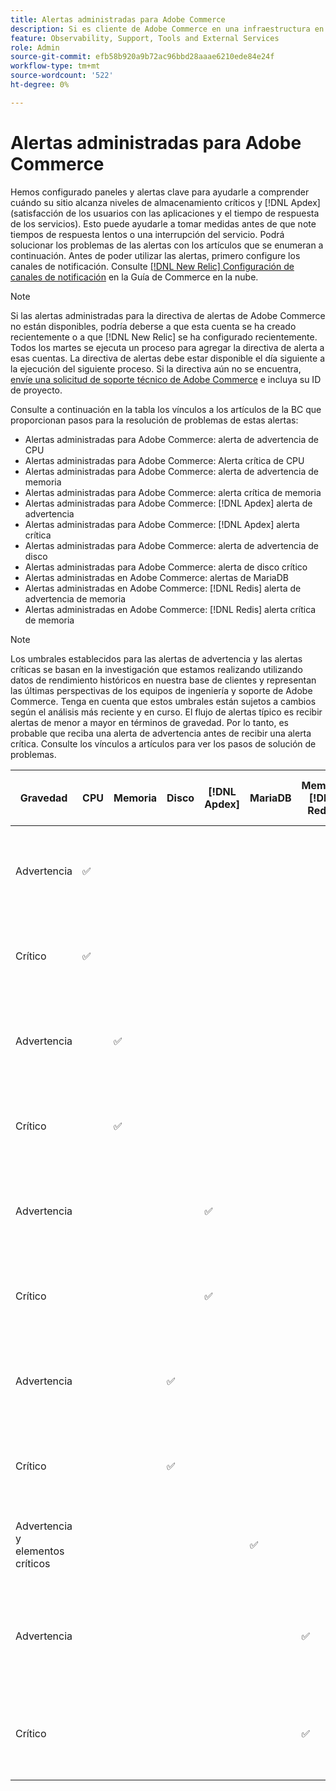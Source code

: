 ```yaml
---
title: Alertas administradas para Adobe Commerce
description: Si es cliente de Adobe Commerce en una infraestructura en la nube, puede utilizar alertas administradas para comprender el estado del sitio. Si es cliente del plan de arquitectura del plan inicial de Adobe Commerce en la infraestructura en la nube, solo recibirá alertas por las condiciones de  [!DNL Apdex]  y tasa de error.
feature: Observability, Support, Tools and External Services
role: Admin
source-git-commit: efb58b920a9b72ac96bbd28aaae6210ede84e24f
workflow-type: tm+mt
source-wordcount: '522'
ht-degree: 0%

---
```



# Alertas administradas para Adobe Commerce


Hemos configurado paneles y alertas clave para ayudarle a comprender cuándo su sitio alcanza niveles de almacenamiento críticos y [!DNL Apdex] (satisfacción de los usuarios con las aplicaciones y el tiempo de respuesta de los servicios). Esto puede ayudarle a tomar medidas antes de que note tiempos de respuesta lentos o una interrupción del servicio. Podrá solucionar los problemas de las alertas con los artículos que se enumeran a continuación. Antes de poder utilizar las alertas, primero configure los canales de notificación. Consulte [[!DNL New Relic] Configuración de canales de notificación](https://experienceleague.adobe.com/es/docs/commerce-on-cloud/user-guide/monitor/new-relic/new-relic-service) en la Guía de Commerce en la nube.

>[!NOTE]
>
>Si las alertas administradas para la directiva de alertas de Adobe Commerce no están disponibles, podría deberse a que esta cuenta se ha creado recientemente o a que [!DNL New Relic] se ha configurado recientemente. Todos los martes se ejecuta un proceso para agregar la directiva de alerta a esas cuentas. La directiva de alertas debe estar disponible el día siguiente a la ejecución del siguiente proceso. Si la directiva aún no se encuentra, [envíe una solicitud de soporte técnico de Adobe Commerce](https://experienceleague.adobe.com/es/docs/commerce-knowledge-base/kb/help-center-guide/magento-help-center-user-guide#support-case) e incluya su ID de proyecto.

Consulte a continuación en la tabla los vínculos a los artículos de la BC que proporcionan pasos para la resolución de problemas de estas alertas:

* Alertas administradas para Adobe Commerce: alerta de advertencia de CPU
* Alertas administradas para Adobe Commerce: Alerta crítica de CPU
* Alertas administradas para Adobe Commerce: alerta de advertencia de memoria
* Alertas administradas para Adobe Commerce: alerta crítica de memoria
* Alertas administradas para Adobe Commerce: [!DNL Apdex] alerta de advertencia
* Alertas administradas para Adobe Commerce: [!DNL Apdex] alerta crítica
* Alertas administradas para Adobe Commerce: alerta de advertencia de disco
* Alertas administradas para Adobe Commerce: alerta de disco crítico
* Alertas administradas en Adobe Commerce: alertas de MariaDB
* Alertas administradas en Adobe Commerce: [!DNL Redis] alerta de advertencia de memoria
* Alertas administradas en Adobe Commerce: [!DNL Redis] alerta crítica de memoria

>[!NOTE]
>
>Los umbrales establecidos para las alertas de advertencia y las alertas críticas se basan en la investigación que estamos realizando utilizando datos de rendimiento históricos en nuestra base de clientes y representan las últimas perspectivas de los equipos de ingeniería y soporte de Adobe Commerce. Tenga en cuenta que estos umbrales están sujetos a cambios según el análisis más reciente y en curso. El flujo de alertas típico es recibir alertas de menor a mayor en términos de gravedad. Por lo tanto, es probable que reciba una alerta de advertencia antes de recibir una alerta crítica. Consulte los vínculos a artículos para ver los pasos de solución de problemas.

| Gravedad | CPU | Memoria | Disco | [!DNL Apdex] | MariaDB | Memoria [!DNL Redis] | Artículo de resolución de problemas |
|----------|-----|--------|------|-------|---------|--------------|-------------------------|
| Advertencia | ✅ |        |      |       |         |              | [Alertas administradas para Adobe Commerce: alerta de advertencia de CPU](managed-alerts-for-magento-commerce-cpu-warning-alert.md) |
| Crítico | ✅ |        |      |       |         |              | [Alertas administradas para Adobe Commerce: alerta crítica de CPU](managed-alerts-on-magento-commerce-cpu-critical-alert.md) |
| Advertencia |     | ✅ |      |       |         |              | [Alertas administradas para Adobe Commerce: alerta de advertencia de memoria](managed-alerts-for-magento-commerce-memory-warning-alert.md) |
| Crítico |     | ✅ |      |       |         |              | [Alertas administradas para Adobe Commerce: alerta crítica de memoria](managed-alerts-on-magento-commerce-memory-critical-alert.md) |
| Advertencia |     |        |      | ✅ |         |              | [Alertas administradas para Adobe Commerce: [!DNL Apdex] alerta de advertencia](managed-alerts-for-magento-commerce-apdex-warning-alert.md) |
| Crítico |     |        |      | ✅ |         |              | [Alertas administradas para Adobe Commerce: [!DNL Apdex] alerta crítica](managed-alerts-for-magento-commerce-apdex-critical-alert.md) |
| Advertencia |     |        | ✅ |       |         |              | [Alertas administradas para Adobe Commerce: alerta de advertencia de disco](managed-alerts-for-magento-commerce-disk-warning-alert.md) |
| Crítico |     |        | ✅ |       |         |              | [Alertas administradas para Adobe Commerce: alerta crítica de disco](managed-alerts-for-magento-commerce-disk-critical-alert.md) |
| Advertencia y elementos críticos |     |        |      |       | ✅ |              | [Alertas administradas en Adobe Commerce: alertas de MariaDB](managed-alerts-on-magento-commerce-mariadb-alerts.md) |
| Advertencia |     |        |      |       |         | ✅ | [Alertas administradas en Adobe Commerce: [!DNL Redis] alerta de advertencia de memoria](managed-alerts-on-magento-commerce-redis-memory-warning-alert.md) |
| Crítico |     |        |      |       |         | ✅ | [Alertas administradas en Adobe Commerce: [!DNL Redis] Alerta crítica de memoria](managed-alerts-on-magento-commerce-redis-memory-critical-alert.md) |
